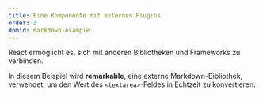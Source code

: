 ```yaml
---
title: Eine Komponente mit externen Plugins
order: 3
domid: markdown-example
---
```


React ermöglicht es, sich mit anderen Bibliotheken und Frameworks zu verbinden.

In diesem Beispiel wird **remarkable**, eine externe Markdown-Bibliothek, verwendet, um den Wert des `<textarea>`-Feldes in Echtzeit zu konvertieren.
